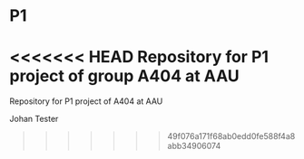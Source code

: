 # P1
<<<<<<< HEAD
Repository for P1 project of group A404 at AAU
=======
Repository for P1 project of A404 at AAU

Johan Tester
>>>>>>> 49f076a171f68ab0edd0fe588f4a8abb34906074
